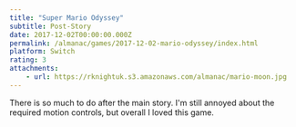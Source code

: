 ```yaml
---
title: "Super Mario Odyssey"
subtitle: Post-Story
date: 2017-12-02T00:00:00.000Z
permalink: /almanac/games/2017-12-02-mario-odyssey/index.html
platform: Switch
rating: 3
attachments: 
    - url: https://rknightuk.s3.amazonaws.com/almanac/mario-moon.jpg
---
```


There is so much to do after the main story. I'm still annoyed about the required motion controls, but overall I loved this game.